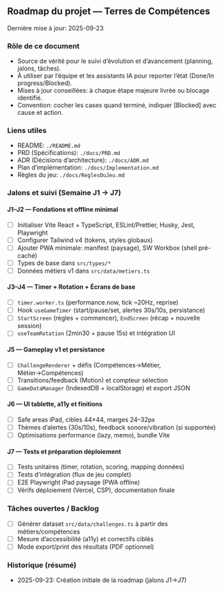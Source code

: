 ## Roadmap du projet — Terres de Compétences

Dernière mise à jour: 2025-09-23

### Rôle de ce document

- Source de vérité pour le suivi d’évolution et d’avancement (planning, jalons, tâches).
- À utiliser par l’équipe et les assistants IA pour reporter l’état (Done/In progress/Blocked).
- Mises à jour conseillées: à chaque étape majeure livrée ou blocage identifié.
- Convention: cocher les cases quand terminé, indiquer [Blocked] avec cause et action.

### Liens utiles

- README: `./README.md`
- PRD (Spécifications): `./docs/PRD.md`
- ADR (Décisions d’architecture): `./docs/ADR.md`
- Plan d’implémentation: `./docs/Implementation.md`
- Règles du jeu: `./docs/ReglesDuJeu.md`

### Jalons et suivi (Semaine J1 → J7)

#### J1–J2 — Fondations et offline minimal

- [ ] Initialiser Vite React + TypeScript, ESLint/Prettier, Husky, Jest, Playwright
- [ ] Configurer Tailwind v4 (tokens, styles globaux)
- [ ] Ajouter PWA minimale: manifest (paysage), SW Workbox (shell pré-caché)
- [ ] Types de base dans `src/types/*`
- [ ] Données métiers v1 dans `src/data/metiers.ts`

#### J3–J4 — Timer + Rotation + Écrans de base

- [ ] `timer.worker.ts` (performance.now, tick ~20Hz, reprise)
- [ ] Hook `useGameTimer` (start/pause/set, alertes 30s/10s, persistance)
- [ ] `StartScreen` (règles + commencer), `EndScreen` (récap + nouvelle session)
- [ ] `useTeamRotation` (2min30 + pause 15s) et intégration UI

#### J5 — Gameplay v1 et persistance

- [ ] `ChallengeRenderer` + défis (Compétences→Métier, Métier→Compétences)
- [ ] Transitions/feedback (Motion) et compteur sélection
- [ ] `GameDataManager` (IndexedDB + localStorage) et export JSON

#### J6 — UI tablette, a11y et finitions

- [ ] Safe areas iPad, cibles 44×44, marges 24–32px
- [ ] Thèmes d’alertes (30s/10s), feedback sonore/vibration (si supportée)
- [ ] Optimisations performance (lazy, memo), bundle Vite

#### J7 — Tests et préparation déploiement

- [ ] Tests unitaires (timer, rotation, scoring, mapping données)
- [ ] Tests d’intégration (flux de jeu complet)
- [ ] E2E Playwright iPad paysage (PWA offline)
- [ ] Vérifs déploiement (Vercel, CSP), documentation finale

### Tâches ouvertes / Backlog

- [ ] Générer dataset `src/data/challenges.ts` à partir des métiers/compétences
- [ ] Mesure d’accessibilité (a11y) et correctifs ciblés
- [ ] Mode export/print des résultats (PDF optionnel)

### Historique (résumé)

- 2025-09-23: Création initiale de la roadmap (jalons J1→J7)


